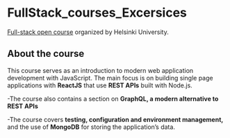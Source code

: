 # FullStack_courses_Excersices
[Full-stack open course](https://fullstackopen.com/en/) organized by Helsinki University.

## About the course
This course serves as an introduction to modern web application development with JavaScript. The main focus is on building single page applications with **ReactJS** that use **REST APIs** built with Node.js. 

-The course also contains a section on **GraphQL, a modern alternative to REST APIs**

-The course covers **testing, configuration and environment management,** and the use of **MongoDB** for storing the application’s data.

